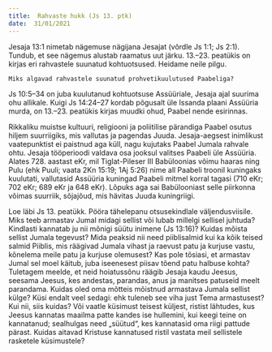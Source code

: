 ```yaml
---
title:  Rahvaste hukk (Js 13. ptk)  
date:  31/01/2021  
---
```


Jesaja 13:1 nimetab nägemuse nägijana Jesajat (võrdle Js 1:1; Js 2:1). Tundub, et see nägemus alustab raamatus uut järku. 13.–23. peatükis on kirjas eri rahvastele suunatud kohtuotsused. Heidame neile pilgu.

`Miks algavad rahvastele suunatud prohvetikuulutused Paabeliga?`

Js 10:5–34 on juba kuulutanud kohtuotsuse Assüüriale, Jesaja ajal suurima ohu allikale. Kuigi Js 14:24–27 kordab põgusalt üle Issanda plaani Assüüria murda, on 13.–23. peatükis kirjas muudki ohud, Paabel nende esirinnas.

Rikkaliku muistse kultuuri, religiooni ja poliitilise pärandiga Paabel osutus hiljem suurriigiks, mis vallutas ja pagendas Juuda. Jesaja-aegsest inimlikust vaatepunktist ei paistnud aga küll, nagu kujutaks Paabel Jumala rahvale ohtu. Jesaja töö­perioodi valdava osa jooksul valitses Paabeli üle Assüüria. Alates 728. aastast eKr, mil Tiglat-Pileser III Babüloonias võimu haaras ning Pulu (ehk Puuli; vaata 2Kn 15:19; 1Aj 5:26) nime all Paabeli troonil kuningaks kuulutati, vallutasid Assüüria kuningad Paabeli mitmel korral tagasi (710 eKr; 702 eKr; 689 eKr ja 648 eKr). Lõpuks aga sai Babülooniast selle piirkonna võimas suurriik, sõjajõud, mis hävitas Juuda kuningriigi.

Loe läbi Js 13. peatükk. Pööra tähelepanu otsusekindlale väljendusviisile. Miks teeb armastav Jumal midagi sellist või lubab millelgi sellisel juhtuda? Kindlasti kannatab ju nii mõnigi süütu inimene (Js 13:16)? Kuidas mõista sellist Jumala tegevust? Mida peaksid nii need piiblisalmid kui ka kõik teised salmid Piiblis, mis räägivad Jumala vihast ja raevust patu ja kurjuse vastu, kõnelema meile patu ja kurjuse olemusest? Kas pole tõsiasi, et armastav Jumal sel moel käitub, juba iseenesest piisav tõend patu halbuse kohta? Tuletagem meelde, et neid hoiatussõnu räägib Jesaja kaudu Jeesus, seesama Jeesus, kes andestas, parandas, anus ja manitses patuseid meelt parandama. Kuidas oled oma mõtteis mõistnud armastava Jumala sellist külge? Küsi endalt veel sedagi: ehk tuleneb see viha just Tema armastusest? Kui nii, siis kuidas? Või vaatle küsimust teisest küljest, ristist lähtudes, kus Jeesus kannatas maailma patte kandes ise hullemini, kui keegi teine on kannatanud; sealhulgas need „süütud“, kes kannatasid oma riigi pattude pärast. Kuidas aitavad Kristuse kannatused ristil vastata meil sellistele rasketele küsimustele?